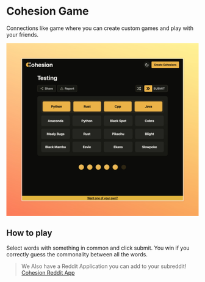 # Cohesion Game

Connections like game where you can create custom games and play with your friends.

![Cohesion Game](/.github/Cohesion.jpeg)

## How to play

Select words with something in common and click submit. You win if you correctly guess the commonality between all the words.

> We Also have a Reddit Application you can add to your subreddit!
> [Cohesion Reddit App](https://github.com/TejasBhovad/cohesion)
